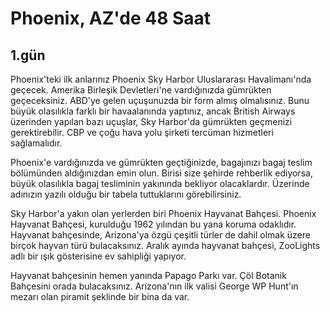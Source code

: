 # Phoenix, AZ'de 48 Saat
## 1.gün
Phoenix'teki ilk anlarınız Phoenix Sky Harbor Uluslararası Havalimanı'nda geçecek. Amerika Birleşik Devletleri'ne vardığınızda gümrükten geçeceksiniz. ABD'ye gelen uçuşunuzda bir form almış olmalısınız. Bunu büyük olasılıkla farklı bir havaalanında yaptınız, ancak British Airways üzerinden yapılan bazı uçuşlar, Sky Harbor'da gümrükten geçmenizi gerektirebilir. CBP ve çoğu hava yolu şirketi tercüman hizmetleri sağlamalıdır.

Phoenix'e vardığınızda ve gümrükten geçtiğinizde, bagajınızı bagaj teslim bölümünden aldığınızdan emin olun. Birisi size şehirde rehberlik ediyorsa, büyük olasılıkla bagaj tesliminin yakınında bekliyor olacaklardır. Üzerinde adınızın yazılı olduğu bir tabela tuttuklarını görebilirsiniz.

Sky Harbor'a yakın olan yerlerden biri Phoenix Hayvanat Bahçesi. Phoenix Hayvanat Bahçesi, kurulduğu 1962 yılından bu yana koruma odaklıdır. Hayvanat bahçesinde, Arizona'ya özgü çeşitli türler de dahil olmak üzere birçok hayvan türü bulacaksınız. Aralık ayında hayvanat bahçesi, ZooLights adlı bir ışık gösterisine ev sahipliği yapıyor.

Hayvanat bahçesinin hemen yanında Papago Parkı var. Çöl Botanik Bahçesini orada bulacaksınız. Arizona'nın ilk valisi George WP Hunt'ın mezarı olan piramit şeklinde bir bina da var.
